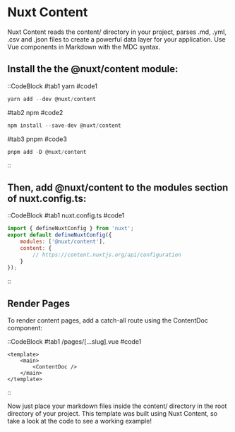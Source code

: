 # Nuxt Content

Nuxt Content reads the content/ directory in your project, parses .md, .yml, .csv and .json files to create a powerful data layer for your application. Use Vue components in Markdown with the MDC syntax.

## Install the the @nuxt/content module:

::CodeBlock
#tab1
yarn
#code1

```js
yarn add --dev @nuxt/content
```

#tab2
npm
#code2

```js
npm install --save-dev @nuxt/content
```

#tab3
pnpm
#code3

```js
pnpm add -D @nuxt/content
```

::

## Then, add @nuxt/content to the modules section of nuxt.config.ts:

::CodeBlock
#tab1
nuxt.config.ts
#code1

```js
import { defineNuxtConfig } from 'nuxt';
export default defineNuxtConfig({
	modules: ['@nuxt/content'],
	content: {
		// https://content.nuxtjs.org/api/configuration
	}
});
```

::

## Render Pages

To render content pages, add a catch-all route using the ContentDoc component:

::CodeBlock
#tab1
/pages/[...slug].vue
#code1

```vue
<template>
	<main>
		<ContentDoc />
	</main>
</template>
```

::

Now just place your markdown files inside the content/ directory in the root directory of your project. This template was built using Nuxt Content, so take a look at the code to see a working example!
